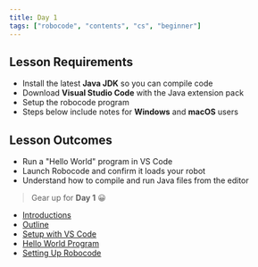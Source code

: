 ```yaml
---
title: Day 1
tags: ["robocode", "contents", "cs", "beginner"]
---
```


## Lesson Requirements

* Install the latest **Java JDK** so you can compile code
* Download **Visual Studio Code** with the Java extension pack
* Setup the robocode program
* Steps below include notes for **Windows** and **macOS** users

## Lesson Outcomes

* Run a "Hello World" program in VS Code
* Launch Robocode and confirm it loads your robot
* Understand how to compile and run Java files from the editor

> Gear up for **Day 1** 😀
- [Introductions](/robocode/Day-1/introductions)
- [Outline](/robocode/Day-1/00_java_intro)
- [Setup with VS Code](/robocode/Day-1/01_setup_vscode)
- [Hello World Program](/robocode/Day-1/02_hello_world)
- [Setting Up Robocode](/robocode/Day-1/03_setting_up)
